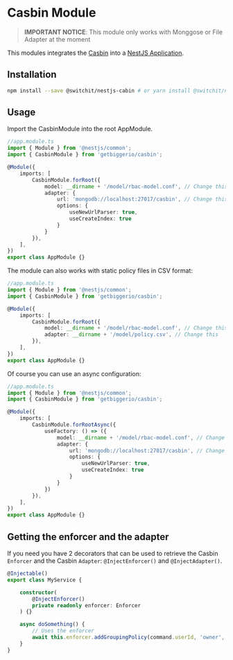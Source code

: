 # Casbin Module

> **IMPORTANT NOTICE**: This module only works with Monggose or File Adapter at the moment
>

This modules integrates the [Casbin](https://casbin.org) into a [NestJS Application](https://nestjs.com).

## Installation

```bash
npm install --save @switchit/nestjs-cabin # or yarn install @switchit/nestjs-cabin
```

## Usage

Import the CasbinModule into the root AppModule.

```typescript
//app.module.ts
import { Module } from '@nestjs/common';
import { CasbinModule } from 'getbiggerio/casbin';

@Module({
    imports: [
        CasbinModule.forRoot({
            model: __dirname + '/model/rbac-model.conf', // Change this
            adapter: {
                url: 'mongodb://localhost:27017/casbin', // Change this
                options: {
                    useNewUrlParser: true,
                    useCreateIndex: true
                }
            }
        }),
    ],
})
export class AppModule {}
```

The module can also works with static policy files in CSV format:

```typescript
//app.module.ts
import { Module } from '@nestjs/common';
import { CasbinModule } from 'getbiggerio/casbin';

@Module({
    imports: [
        CasbinModule.forRoot({
            model: __dirname + '/model/rbac-model.conf', // Change this
            adapter: __dirname + '/model/policy.csv', // Change this
        }),
    ],
})
export class AppModule {}
```

Of course you can use an async configuration:

```typescript
//app.module.ts
import { Module } from '@nestjs/common';
import { CasbinModule } from 'getbiggerio/casbin';

@Module({
    imports: [
        CasbinModule.forRootAsync({
            useFactory: () => ({
                model: __dirname + '/model/rbac-model.conf', // Change this
                adapter: {
                    url: 'mongodb://localhost:27017/casbin', // Change this
                    options: {
                        useNewUrlParser: true,
                        useCreateIndex: true
                    }
                }
            })
        }),
    ],
})
export class AppModule {}
```

## Getting the enforcer and the adapter

If you need you have 2 decorators that can be used to retrieve the Casbin `Enforcer` and the Casbin `Adapter`: 
`@InjectEnforcer()` and `@InjectAdapter()`.

```typescript
@Injectable()
export class MyService {

    constructor(
        @InjectEnforcer()
        private readonly enforcer: Enforcer
    ) {}

    async doSomething() {
        // Uses the enforcer
        await this.enforcer.addGroupingPolicy(command.userId, 'owner', command.organizationId);
    }
}
```
